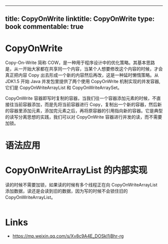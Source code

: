 
---
title: CopyOnWrite
linktitle: CopyOnWrite
type: book
commentable: true
---

# CopyOnWrite

Copy-On-Write 简称 COW，是一种用于程序设计中的优化策略。其基本思路是，从一开始大家都在共享同一个内容，当某个人想要修改这个内容的时候，才会真正把内容 Copy 出去形成一个新的内容然后再改，这是一种延时懒惰策略。从 JDK1.5 开始 Java 并发包里提供了两个使用 CopyOnWrite 机制实现的并发容器,它们是 CopyOnWriteArrayList 和 CopyOnWriteArraySet。

CopyOnWrite 容器即写时复制的容器，当我们往一个容器添加元素的时候，不直接往当前容器添加，而是先将当前容器进行 Copy，复制出一个新的容器，然后新的容器里添加元素，添加完元素之后，再将原容器的引用指向新的容器。它是典型的读写分离思想的实践，我们可以对 CopyOnWrite 容器进行并发的读，而不需要加锁。

# 语法应用

# CopyOnWriteArrayList 的内部实现

读的时候不需要加锁，如果读的时候有多个线程正在向 CopyOnWriteArrayList 添加数据，读还是会读到旧的数据，因为写的时候不会锁住旧的 CopyOnWriteArrayList。

```sh

```

# Links

- https://mp.weixin.qq.com/s/Xv8c9A4E_DOSkI1jBhr-rg

    